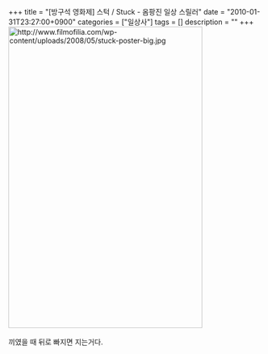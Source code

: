 +++
title = "[방구석 영화제] 스턱 / Stuck - 옴팡진 일상 스릴러"
date = "2010-01-31T23:27:00+0900"
categories = ["일상사"]
tags = []
description = ""
+++
<span class="copyright_entry" style="display:block;" title="[방구석 영화제] 스턱 / Stuck - 옴팡진 일상 스릴러@@**@@http://shed.egloos.com/2719579"></span>
<img style="cursor: -moz-zoom-in;" alt="http://www.filmofilia.com/wp-content/uploads/2008/05/stuck-poster-big.jpg" src="/attachment/2719579_1.jpg" height="598" width="384">
<br>
<br>끼였을 때 뒤로 빠지면 지는거다.
<br> 
<!--
       <rdf:RDF xmlns:rdf="http://www.w3.org/1999/02/22-rdf-syntax-ns#"
		    xmlns:dc="http://purl.org/dc/elements/1.1/"
		    xmlns:trackback="http://madskills.com/public/xml/rss/module/trackback/">
       <rdf:Description
	        rdf:about="http://shed.egloos.com/2719579"
	        dc:identifier="http://shed.egloos.com/2719579"
	        dc:title="[방구석 영화제] 스턱 / Stuck - 옴팡진 일상 스릴러"
	        trackback:ping="http://shed.egloos.com/tb/2719579"/>
       </rdf:RDF>
       -->

<ul></ul>